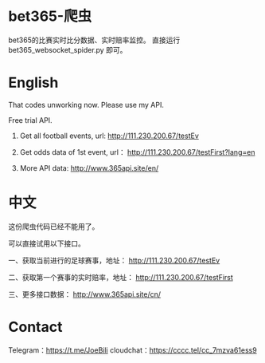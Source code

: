 # bet365-爬虫 

bet365的比赛实时比分数据、实时赔率监控。
直接运行bet365_websocket_spider.py 即可。


# English

That codes unworking now. Please use my API.

Free trial API.


1. Get all football events, url: http://111.230.200.67/testEv


2. Get odds data of 1st event, url： http://111.230.200.67/testFirst?lang=en


3. More API data:  http://www.365api.site/en/


# 中文 



这份爬虫代码已经不能用了。


可以直接试用以下接口。


一、获取当前进行的足球赛事，地址： http://111.230.200.67/testEv

二、获取第一个赛事的实时赔率，地址： http://111.230.200.67/testFirst

三、更多接口数据：  http://www.365api.site/cn/  

# Contact
Telegram：https://t.me/JoeBili
cloudchat：https://cccc.tel/cc_7mzva61ess9
